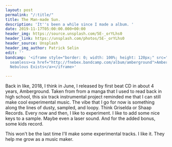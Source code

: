 ```yaml
---
layout: post
permalink: "/:title/"
title: The Man-made Sun.
description: 'It''s been a while since I made a album. '
date: 2019-11-17T05:00:00.000+00:00
header_img: https://source.unsplash.com/5E-_orYLhs0
header_link: https://unsplash.com/photos/5E-_orYLhs0
header_source: Unsplash
header_img_author: Patrick Selin
edit: ''
bandcamp: '<iframe style="border: 0; width: 100%; height: 120px;" src="https://bandcamp.com/EmbeddedPlayer/album=3626206744/size=large/bgcol=ffffff/linkcol=0687f5/tracklist=false/artwork=small/transparent=true/"
  seamless><a href="http://fnebex.bandcamp.com/album/amberground">Amberground by F.
  Nebulous Exists</a></iframe>'

---
```

Back in like, 2018, I think in June, I released by first beat CD in about 4 years, Amberground. Taken from from a manga that I used to read back in high school, this six track instrumental project reminded me that I can still make cool experimental music. The vibe that I go for now is something along the lines of dusty, sampled, and loopy. Think Griselda or Shaap Records. Every now and then, I like to experiment. I like to add some nice keys to a sample. Maybe even a laser sound. And for the added bonus, some kids record.

This won't be the last time I'll make some experimental tracks. I like it. They help me grow as a music maker.